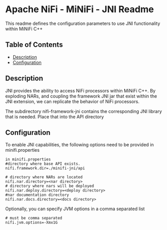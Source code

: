 <!--
  Licensed to the Apache Software Foundation (ASF) under one or more
  contributor license agreements.  See the NOTICE file distributed with
  this work for additional information regarding copyright ownership.
  The ASF licenses this file to You under the Apache License, Version 2.0
  (the "License"); you may not use this file except in compliance with
  the License.  You may obtain a copy of the License at
      http://www.apache.org/licenses/LICENSE-2.0
  Unless required by applicable law or agreed to in writing, software
  distributed under the License is distributed on an "AS IS" BASIS,
  WITHOUT WARRANTIES OR CONDITIONS OF ANY KIND, either express or implied.
  See the License for the specific language governing permissions and
  limitations under the License.
-->

# Apache NiFi - MiNiFi - JNI Readme


This readme defines the configuration parameters to use JNI functionality within MiNiFi C++

## Table of Contents

- [Description](#description)
- [Configuration](#configuration)

## Description

JNI provides the ability to access NiFi processors within MiNiFi C++. By exploding NARs, and coupling the framework
JNI jar that exist within the JNI extension, we can replicate the behavior of NiFi processors.

The subdirectory nifi-framework-jni contains the corresponding JNI library that is needed. Place that into the API directory

## Configuration

To enable JNI capabilities, the following options need to be provided in minifi.properties

    in minifi.properties
	#directory where base API exists.
	nifi.framework.dir=./minifi-jni/api
	
	# directory where NARs are located
	nifi.nar.directory=<nar directory>
	# directory where nars will be deployed
	nifi.nar.deploy.directory=<deploy directory>
	#nar documentation directory
	nifi.nar.docs.directory=<docs directory>
	
Optionally, you can specify JVM options in a comma separated list
	
	# must be comma separated 
	nifi.jvm.options=-Xmx1G